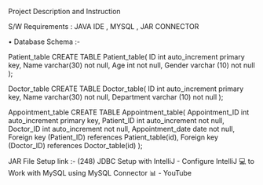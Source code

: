 Project Description and Instruction

S/W Requirements : JAVA IDE , MYSQL , JAR CONNECTOR

• Database Schema :-

Patient_table
CREATE TABLE Patient_table( ID int auto_increment primary key, Name varchar(30) not null, Age int not null, Gender varchar (10) not null );

Doctor_table
CREATE TABLE Doctor_table( ID int auto_increment primary key, Name varchar(30) not null, Department varchar (10) not null );

Appointment_table
CREATE TABLE Appointment_table( Appointment_ID int auto_increment primary key, Patient_ID int auto_increment not null, Doctor_ID int auto_increment not null, Appointment_date date not null, Foreign key (Patient_ID) references Patient_table(id), Foreign key (Doctor_ID) references Doctor_table(id) );

JAR File Setup link :- (248) JDBC Setup with IntelliJ - Configure IntelliJ 💻 to Work with MySQL using MySQL Connector 📊 - YouTube
